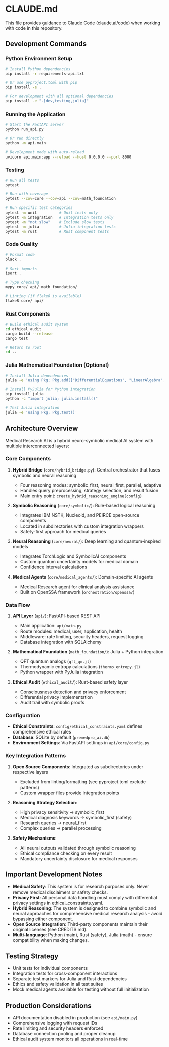 # CLAUDE.md

This file provides guidance to Claude Code (claude.ai/code) when working with code in this repository.

## Development Commands

### Python Environment Setup
```bash
# Install Python dependencies
pip install -r requirements-api.txt

# Or use pyproject.toml with pip
pip install -e .

# For development with all optional dependencies
pip install -e ".[dev,testing,julia]"
```

### Running the Application
```bash
# Start the FastAPI server
python run_api.py

# Or run directly
python -m api.main

# Development mode with auto-reload
uvicorn api.main:app --reload --host 0.0.0.0 --port 8000
```

### Testing
```bash
# Run all tests
pytest

# Run with coverage
pytest --cov=core --cov=api --cov=math_foundation

# Run specific test categories
pytest -m unit          # Unit tests only
pytest -m integration   # Integration tests only
pytest -m "not slow"    # Exclude slow tests
pytest -m julia         # Julia integration tests
pytest -m rust          # Rust component tests
```

### Code Quality
```bash
# Format code
black .

# Sort imports
isort .

# Type checking
mypy core/ api/ math_foundation/

# Linting (if flake8 is available)
flake8 core/ api/
```

### Rust Components
```bash
# Build ethical audit system
cd ethical_audit
cargo build --release
cargo test

# Return to root
cd ..
```

### Julia Mathematical Foundation (Optional)
```bash
# Install Julia dependencies
julia -e 'using Pkg; Pkg.add(["DifferentialEquations", "LinearAlgebra", "Statistics", "SymbolicUtils"])'

# Install PyJulia for Python integration
pip install julia
python -c "import julia; julia.install()"

# Test Julia integration
julia -e 'using Pkg; Pkg.test()'
```

## Architecture Overview

Medical Research AI is a hybrid neuro-symbolic medical AI system with multiple interconnected layers:

### Core Components

1. **Hybrid Bridge** (`core/hybrid_bridge.py`): Central orchestrator that fuses symbolic and neural reasoning
   - Four reasoning modes: symbolic_first, neural_first, parallel, adaptive
   - Handles query preprocessing, strategy selection, and result fusion
   - Main entry point: `create_hybrid_reasoning_engine(config)`

2. **Symbolic Reasoning** (`core/symbolic/`): Rule-based logical reasoning
   - Integrates IBM NSTK, Nucleoid, and PEIRCE open-source components
   - Located in subdirectories with custom integration wrappers
   - Safety-first approach for medical queries

3. **Neural Reasoning** (`core/neural/`): Deep learning and quantum-inspired models
   - Integrates TorchLogic and SymbolicAI components
   - Custom quantum uncertainty models for medical domain
   - Confidence interval calculations

4. **Medical Agents** (`core/medical_agents/`): Domain-specific AI agents
   - Medical Research agent for clinical analysis assistance
   - Built on OpenSSA framework (`orchestration/openssa/`)

### Data Flow

1. **API Layer** (`api/`): FastAPI-based REST API
   - Main application: `api/main.py`
   - Route modules: medical, user, application, health
   - Middleware: rate limiting, security headers, request logging
   - Database integration with SQLAlchemy

2. **Mathematical Foundation** (`math_foundation/`): Julia + Python integration
   - QFT quantum analogs (`qft_qm.jl`)
   - Thermodynamic entropy calculations (`thermo_entropy.jl`)
   - Python wrapper with PyJulia integration

3. **Ethical Audit** (`ethical_audit/`): Rust-based safety layer
   - Consciousness detection and privacy enforcement
   - Differential privacy implementation
   - Audit trail with symbolic proofs

### Configuration

- **Ethical Constraints**: `config/ethical_constraints.yaml` defines comprehensive ethical rules
- **Database**: SQLite by default (`premedpro_ai.db`)
- **Environment Settings**: Via FastAPI settings in `api/core/config.py`

### Key Integration Patterns

1. **Open Source Components**: Integrated as subdirectories under respective layers
   - Excluded from linting/formatting (see pyproject.toml exclude patterns)
   - Custom wrapper files provide integration points

2. **Reasoning Strategy Selection**: 
   - High privacy sensitivity → symbolic_first
   - Medical diagnosis keywords → symbolic_first (safety)
   - Research queries → neural_first
   - Complex queries → parallel processing

3. **Safety Mechanisms**:
   - All neural outputs validated through symbolic reasoning
   - Ethical compliance checking on every result
   - Mandatory uncertainty disclosure for medical responses

## Important Development Notes

- **Medical Safety**: This system is for research purposes only. Never remove medical disclaimers or safety checks.
- **Privacy First**: All personal data handling must comply with differential privacy settings in ethical_constraints.yaml.
- **Hybrid Reasoning**: The system is designed to combine symbolic and neural approaches for comprehensive medical research analysis - avoid bypassing either component.
- **Open Source Integration**: Third-party components maintain their original licenses (see CREDITS.md).
- **Multi-language**: Python (main), Rust (safety), Julia (math) - ensure compatibility when making changes.

## Testing Strategy

- Unit tests for individual components
- Integration tests for cross-component interactions
- Separate test markers for Julia and Rust dependencies
- Ethics and safety validation in all test suites
- Mock medical agents available for testing without full initialization

## Production Considerations

- API documentation disabled in production (see `api/main.py`)
- Comprehensive logging with request IDs
- Rate limiting and security headers enforced
- Database connection pooling and proper cleanup
- Ethical audit system monitors all operations in real-time